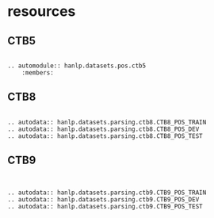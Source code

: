 # resources

## CTB5

```{eval-rst}

.. automodule:: hanlp.datasets.pos.ctb5
    :members:

```

## CTB8

```{eval-rst}

.. autodata:: hanlp.datasets.parsing.ctb8.CTB8_POS_TRAIN
.. autodata:: hanlp.datasets.parsing.ctb8.CTB8_POS_DEV
.. autodata:: hanlp.datasets.parsing.ctb8.CTB8_POS_TEST

```

## CTB9


```{eval-rst}


.. autodata:: hanlp.datasets.parsing.ctb9.CTB9_POS_TRAIN
.. autodata:: hanlp.datasets.parsing.ctb9.CTB9_POS_DEV
.. autodata:: hanlp.datasets.parsing.ctb9.CTB9_POS_TEST

```